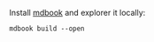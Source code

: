 Install [mdbook](https://github.com/rust-lang/mdBook) and explorer it locally:
```
mdbook build --open
```
